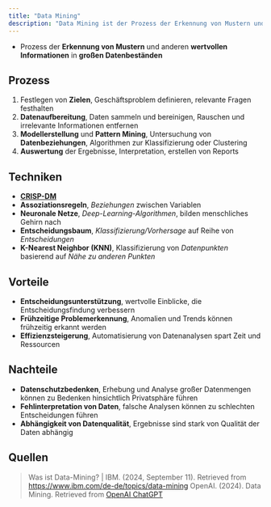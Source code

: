 ```yaml
---
title: "Data Mining"
description: "Data Mining ist der Prozess der Erkennung von Mustern und wertvollen Informationen in großen Datenbeständen. Er umfasst Datenaufbereitung, Modellerstellung und Auswertung. Techniken sind Assoziationsregeln, neuronale Netze und Entscheidungsbäume. Vorteile sind Entscheidungsunterstützung und Effizienzsteigerung, Nachteile sind Datenschutzbedenken und Abhängigkeit von Datenqualität."
---
```


- Prozess der **Erkennung von Mustern** und anderen **wertvollen Informationen** in **großen Datenbeständen**

## Prozess
1. Festlegen von **Zielen**, Geschäftsproblem definieren, relevante Fragen festhalten
2. **Datenaufbereitung**, Daten sammeln und bereinigen, Rauschen und irrelevante Informationen entfernen
3. **Modellerstellung** und **Pattern Mining**, Untersuchung von **Datenbeziehungen**, Algorithmen zur Klassifizierung oder Clustering
4. **Auswertung** der Ergebnisse, Interpretation, erstellen von Reports

## Techniken
- **[CRISP-DM](/lerninhalte/crisp-dm)**
- **Assoziationsregeln**, *Beziehungen* zwischen Variablen
- **Neuronale Netze**, *Deep-Learning-Algorithmen*, bilden menschliches Gehirn nach
- **Entscheidungsbaum**, *Klassifizierung/Vorhersage* auf Reihe von *Entscheidungen*
- **K-Nearest Neighbor (KNN)**, Klassifizierung von *Datenpunkten* basierend auf *Nähe zu anderen Punkten*

## Vorteile
- **Entscheidungsunterstützung**, wertvolle Einblicke, die Entscheidungsfindung verbessern
- **Frühzeitige Problemerkennung**, Anomalien und Trends können frühzeitig erkannt werden
- **Effizienzsteigerung**, Automatisierung von Datenanalysen spart Zeit und Ressourcen

## Nachteile
- **Datenschutzbedenken**, Erhebung und Analyse großer Datenmengen können zu Bedenken hinsichtlich Privatsphäre führen
- **Fehlinterpretation von Daten**, falsche Analysen können zu schlechten Entscheidungen führen
- **Abhängigkeit von Datenqualität**, Ergebnisse sind stark von Qualität der Daten abhängig

## Quellen

> Was ist Data-Mining? | IBM. (2024, September 11). Retrieved from https://www.ibm.com/de-de/topics/data-mining
> OpenAI. (2024). Data Mining. Retrieved from [OpenAI ChatGPT](https://www.openai.com)